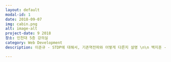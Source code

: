 ```yaml
---
layout: default
modal-id: 1
date: 2018-09-07
img: cabin.png
alt: image-alt
project-date: 9 2018
장소: 인천대 5층 강의실
category: Web Development
description: 이준규 - STDP에 대해서, 기존역전파와 어떻게 다른지 설명 \n\n 백지훈 - 업스케일링에 대해서 참고자료 --> https://raw.githubusercontent.com/nagadomi/waifu2x/master/images/slide.png \n\n 박훈범 - 딥러닝이 물리학에 사용되는 방법 과 기타 유용한 사이트들 --> \n https://github.com/google/dopamine \n https://www.youtube.com/channel/UCNrehnUq7Il-J7HQxrzp7CA \n https://medium.mybridge.co/30-amazing-machine-learning-projects-for-the-past-year-v-2018-b853b8621ac7

---
```

